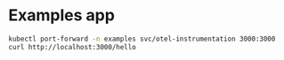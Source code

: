 # Examples app

```sh
kubectl port-forward -n examples svc/otel-instrumentation 3000:3000
curl http://localhost:3000/hello
```
